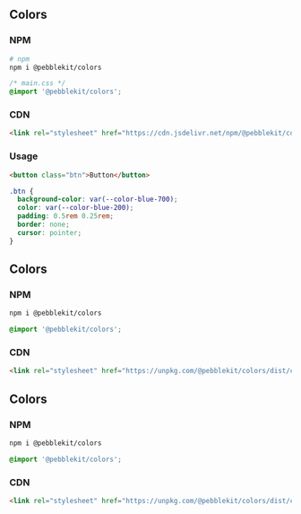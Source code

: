 ## Colors

### NPM

```bash
# npm
npm i @pebblekit/colors
```

```css
/* main.css */
@import '@pebblekit/colors';
```

### CDN

```html
<link rel="stylesheet" href="https://cdn.jsdelivr.net/npm/@pebblekit/colors/dist/colors.css">
```

### Usage

```html
<button class="btn">Button</button>
```

```css
.btn {
  background-color: var(--color-blue-700);
  color: var(--color-blue-200);
  padding: 0.5rem 0.25rem;
  border: none;
  cursor: pointer;
}
```

## Colors

### NPM

```bash
npm i @pebblekit/colors
```

```css
@import '@pebblekit/colors';
```

### CDN

```html
<link rel="stylesheet" href="https://unpkg.com/@pebblekit/colors/dist/colors.min.css">
```

## Colors

### NPM

```bash
npm i @pebblekit/colors
```

```css
@import '@pebblekit/colors';
```

### CDN

```html
<link rel="stylesheet" href="https://unpkg.com/@pebblekit/colors/dist/colors.min.css">
```

